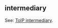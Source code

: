 ## intermediary

<p class="c8"><span>See: </span><span class="c2"><a class="c3" href="#h.aiissvz29ktv">ToIP intermediary</a></span><span class="c0">.</span></p>


